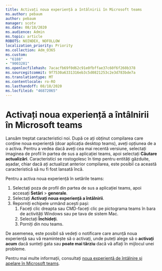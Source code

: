 ```yaml
---
title: Activați noua experiență a întâlnirii în Microsoft teams
ms.author: pebaum
author: pebaum
manager: scotv
ms.date: 08/18/2020
ms.audience: Admin
ms.topic: article
ROBOTS: NOINDEX, NOFOLLOW
localization_priority: Priority
ms.collection: Adm_O365
ms.custom:
- "6188"
- "9003281"
ms.openlocfilehash: 7acacfb69f0d62c91e0fbffae37c60f6f260b378
ms.sourcegitcommit: 9f7530a6331316eb3c5d0821253c2e3d783bde7a
ms.translationtype: MT
ms.contentlocale: ro-RO
ms.lasthandoff: 08/18/2020
ms.locfileid: "46872065"
---
```

# <a name="enable-the-new-meeting-experience-in-microsoft-teams"></a>Activați noua experiență a întâlnirii în Microsoft teams

Lansăm treptat caracteristici noi. După ce ați obținut compilarea care conține noua experiență (doar aplicația desktop teams), aveți opțiunea de a o activa. Pentru a vedea dacă aveți cea mai recentă versiune, selectați imaginea de profil în partea de sus a aplicației teams, apoi selectați  **Căutare actualizări**. Caracteristici se rostogolesc în timp pentru entități găzduite, așadar, chiar dacă ați actualizat anterior compilarea, este posibil ca această caracteristică să nu fi fost lansată încă.  

Pentru a activa noua experiență în setările teams:

1. Selectați poza de profil din partea de sus a aplicației teams, apoi accesați **Setări**  >   **generale**. 
2. Selectați **Activați noua experiență a întâlnirii**.
3. Reporniți echipele urmând acești pași:
    1. Faceți clic dreapta sau CMD-faceți clic pe pictograma teams în bara de activități Windows sau pe tava de sistem Mac.
    2. Selectați **Închideți**.
    3. Porniți din nou teams.

De asemenea, este posibil să vedeți o notificare care anunță noua experiență sau vă reamintește să o activați, unde puteți alege să o  **activați acum**  dacă sunteți gata sau  **poate mai târziu** dacă vă aflați în mijlocul unei probleme.  

Pentru mai multe informații, consultați [noua experiență de întâlnire și apelare în Microsoft teams](https://techcommunity.microsoft.com/t5/microsoft-teams-blog/new-meeting-and-calling-experience-in-microsoft-teams/ba-p/1537581).